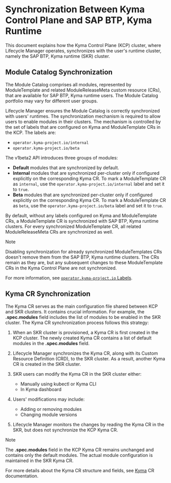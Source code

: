 # Synchronization Between Kyma Control Plane and SAP BTP, Kyma Runtime

This document explains how the Kyma Control Plane (KCP) cluster, where Lifecycle Manager operates, synchronizes with the user's runtime cluster, namely the SAP BTP, Kyma runtime (SKR) cluster.

## Module Catalog Synchronization

The Module Catalog comprises all modules, represented by ModuleTemplate and related ModuleReleaseMeta custom resource (CRs), that are available for SAP BTP, Kyma runtime users. The Module Catalog portfolio may vary for different user groups.

Lifecycle Manager ensures the Module Catalog is correctly synchronized with users' runtimes. The synchronization mechanism is required to allow users to enable modules in their clusters. The mechanism is controlled by the set of labels that are configured on Kyma and ModuleTemplate CRs in the KCP. The labels are:
* `operator.kyma-project.io/internal`
* `operator.kyma-project.io/beta`

The v1beta2 API introduces three groups of modules:

* **Default** modules that are synchronized by default.
* **Internal** modules that are synchronized per-cluster only if configured explicitly on the corresponding Kyma CR. To mark a ModuleTemplate CR as `internal`, use the `operator.kyma-project.io/internal` label and set it to `true`.
* **Beta** modules that are synchronized per-cluster only if configured explicitly on the corresponding Kyma CR. To mark a ModuleTemplate CR as `beta`, use the `operator.kyma-project.io/beta` label and set it to `true`.

By default, without any labels configured on Kyma and ModuleTemplate CRs, a ModuleTemplate CR is synchronized with SAP BTP, Kyma runtime clusters. For every synchronized ModuleTemplate CR, all related ModuleReleaseMeta CRs are synchronized as well.

> [!Note]
> Disabling synchronization for already synchronized ModuleTemplates CRs doesn't remove them from the SAP BTP, Kyma runtime clusters. The CRs remain as they are, but any subsequent changes to these ModuleTemplate CRs in the Kyma Control Plane are not synchronized.

For more information, see [`operator.kyma-project.io` Labels](./resources/01-kyma.md#operatorkyma-projectio-labels).

## Kyma CR Synchronization

The Kyma CR serves as the main configuration file shared between KCP and SKR clusters. It contains crucial information. For example, the **.spec.modules** field includes the list of modules to be enabled in the SKR cluster. The Kyma CR synchronization process follows this strategy:

1. When an SKR cluster is provisioned, a Kyma CR is first created in the KCP cluster. The newly created Kyma CR contains a list of default modules in the **.spec.modules** field.

2. Lifecycle Manager synchronizes the Kyma CR, along with its Custom Resource Definition (CRD), to the SKR cluster. As a result, another Kyma CR is created in the SKR cluster.

3. SKR users can modify the Kyma CR in the SKR cluster either:
    - Manually using kubectl or Kyma CLI
    - In Kyma dashboard

4. Users' modifications may include:
    - Adding or removing modules
    - Changing module versions

5. Lifecycle Manager monitors the changes by reading the Kyma CR in the SKR, but does not synchronize the KCP Kyma CR.

> [!Note]
> The **.spec.modules** field in the KCP Kyma CR remains unchanged and contains only the default modules. The actual module configuration is maintained in the SKR Kyma CR.

For more details about the Kyma CR structure and fields, see [Kyma](./resources/01-kyma.md) CR documentation.

